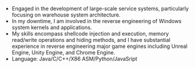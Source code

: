 + Engaged in the development of large-scale service systems, particularly focusing on warehouse system architecture.
+ In my downtime, I am involved in the reverse engineering of Windows system kernels and applications.
+ My skills encompass shellcode injection and execution, memory read/write operations and hiding methods, and I have substantial experience in reverse engineering major game engines including Unreal Engine, Unity Engine, and Chrome Engine.
+ Language: Java/C/C++/X86 ASM/Python/JavaSript


